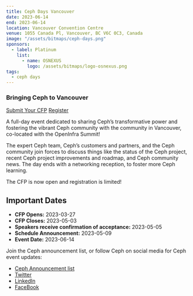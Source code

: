 ```yaml
---
title: Ceph Days Vancouver
date: 2023-06-14
end: 2023-06-14
location: Vancouver Convention Centre
venue: 1055 Canada Pl, Vancouver, BC V6C 0C3, Canada
image: "/assets/bitmaps/ceph-days.png"
sponsors:
  - label: Platinum
    list:
      - name: OSNEXUS
        logo: /assets/bitmaps/logo-osnexus.png
tags:
  - ceph days
---
```


### Bringing Ceph to Vancouver

<a class="button" href="https://survey.zohopublic.com/zs/TVCCCQ">Submit Your CFP</a>
<a class="button" href="https://ceph-days-vancouver-2023.eventbrite.com">Register</a>

A full-day event dedicated to sharing Ceph’s transformative power and fostering
the vibrant Ceph community with the community in Vancouver, co-located with the
OpenInfra Summit!

The expert Ceph team, Ceph’s customers and partners, and the Ceph community
join forces to discuss things like the status of the Ceph project, recent Ceph
project improvements and roadmap, and Ceph community news. The day ends with
a networking reception, to foster more Ceph learning.

The CFP is now open and registration is limited!

## Important Dates

- **CFP Opens:** 2023-03-27
- **CFP Closes:** 2023-05-03
- **Speakers receive confirmation of acceptance:** 2023-05-05
- **Schedule Announcement:** 2023-05-09
- **Event Date:** 2023-06-14

Join the Ceph announcement list, or follow Ceph on social media for Ceph event
updates:

- [Ceph Announcement list](https://lists.ceph.io/postorius/lists/ceph-announce.ceph.io/)
- [Twitter](https://twitter.com/ceph)
- [LinkedIn](https://www.linkedin.com/company/ceph/)
- [FaceBook](https://www.facebook.com/cephstorage/)
